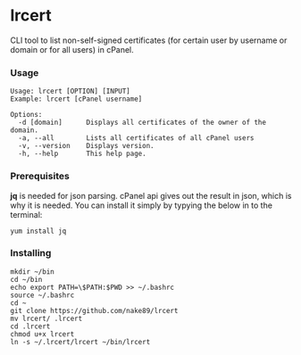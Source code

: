 # lrcert
CLI tool to list non-self-signed certificates (for certain user by username or domain or for all users) in cPanel.
### Usage
```
Usage: lrcert [OPTION] [INPUT]
Example: lrcert [cPanel username]

Options:
  -d [domain]      Displays all certificates of the owner of the domain.
  -a, --all        Lists all certificates of all cPanel users
  -v, --version    Displays version.
  -h, --help       This help page.

```

### Prerequisites
**jq** is needed for json parsing. cPanel api gives out the result in json, which is why it is needed. You can install it simply by typying the below in to the terminal:
```
yum install jq
```

### Installing
```
mkdir ~/bin
cd ~/bin
echo export PATH=\$PATH:$PWD >> ~/.bashrc
source ~/.bashrc
cd ~
git clone https://github.com/nake89/lrcert
mv lrcert/ .lrcert
cd .lrcert
chmod u+x lrcert
ln -s ~/.lrcert/lrcert ~/bin/lrcert
```
